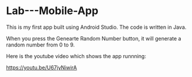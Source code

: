 # Lab---Mobile-App

This is my first app built using Android Studio. The code is written in Java. 

When you press the Genearte Random Number button, it will generate a random number from 0 to 9.

Here is the youtube video which shows the app runnning: 

https://youtu.be/U67jyNiwirA




